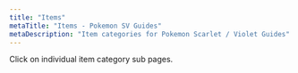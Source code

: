 ```yaml
---
title: "Items"
metaTitle: "Items - Pokemon SV Guides"
metaDescription: "Item categories for Pokemon Scarlet / Violet Guides"
---
```


Click on individual item category sub pages.
